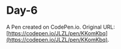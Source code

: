 # Day-6

A Pen created on CodePen.io. Original URL: [https://codepen.io/JLZL/pen/KKomKbq](https://codepen.io/JLZL/pen/KKomKbq).

